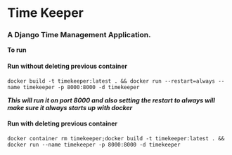 # Time Keeper

### A Django Time Management Application.

**To run**

#### Run without deleting previous container
`docker build -t timekeeper:latest . && docker run --restart=always --name timekeeper -p 8000:8000 -d timekeeper`

***This will run it on port 8000 and also setting the restart to always will make sure it always starts up with docker***

#### Run with deleting previous container
`docker container rm timekeeper;docker build -t timekeeper:latest . && docker run --name timekeeper -p 8000:8000 -d timekeeper`
